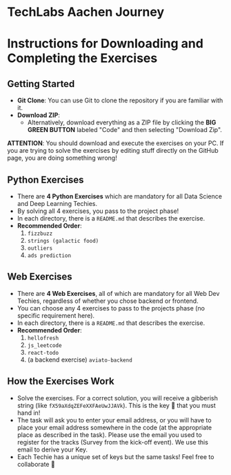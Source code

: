 # TechLabs Aachen Journey
# Instructions for Downloading and Completing the Exercises

## Getting Started

- **Git Clone**: You can use Git to clone the repository if you are familiar with it.
- **Download ZIP**:
  - Alternatively, download everything as a ZIP file by clicking the **BIG GREEN BUTTON** labeled "Code" and then selecting "Download Zip".

**ATTENTION**: You should download and execute the exercises on your PC. If you are trying to solve the exercises by editing stuff directly on the GitHub page, you are doing something wrong!

## Python Exercises

- There are **4 Python Exercises** which are mandatory for all Data Science and Deep Learning Techies.
- By solving all 4 exercises, you pass to the project phase!
- In each directory, there is a `README.md` that describes the exercise.
- **Recommended Order**:
  1. `fizzbuzz`
  2. `strings (galactic food)`
  3. `outliers`
  4. `ads prediction`

## Web Exercises

- There are **4 Web Exercises**, all of which are mandatory for all Web Dev Techies, regardless of whether you chose backend or frontend.
- You can choose any 4 exercises to pass to the projects phase (no specific requirement here).
- In each directory, there is a `README.md` that describes the exercise.
- **Recommended Order**:
  1. `hellofresh`
  2. `js_leetcode`
  3. `react-todo`
  4. (a backend exercise) `aviato-backend`

## How the Exercises Work

- Solve the exercises. For a correct solution, you will receive a gibberish string (like `fX59aXdqZEFeXXFAeUwJJAVk`). This is the key :key: that you must hand in!
- The task will ask you to enter your email address, or you will have to place your email address somewhere in the code (at the appropriate place as described in the task). Please use the email you used to register for the tracks (Survey from the kick-off event). We use this email to derive your Key.
- Each Techie has a unique set of keys but the same tasks! Feel free to collaborate :tada:
